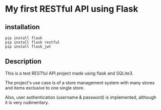 # My first RESTful API using Flask

## installation

```
pip install flask
pip install flask restful
pip install flask_jwt
```
## Description

This is a test RESTful API project made using flask and SQLite3.

The project's use case is of a store management system with many stores and items exclusive to one single store.

Also, user authentication (username & password) is implemented, although it is very rudimentary. 

